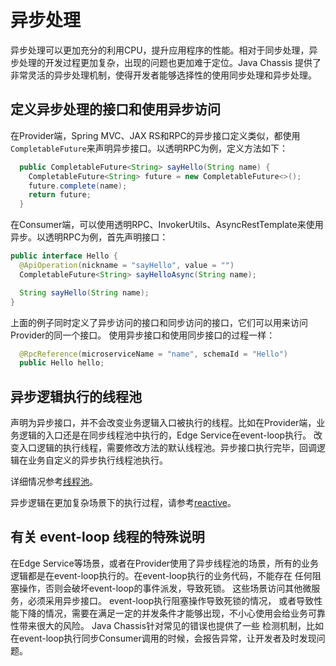 # 异步处理

异步处理可以更加充分的利用CPU，提升应用程序的性能。相对于同步处理，异步处理的开发过程更加复杂，出现的问题也更加难于定位。Java Chassis
提供了非常灵活的异步处理机制，使得开发者能够选择性的使用同步处理和异步处理。

## 定义异步处理的接口和使用异步访问

在Provider端，Spring MVC、JAX RS和RPC的异步接口定义类似，都使用`CompletableFuture`来声明异步接口。以透明RPC为例，定义方法如下：

```java
  public CompletableFuture<String> sayHello(String name) {
    CompletableFuture<String> future = new CompletableFuture<>();
    future.complete(name);
    return future;
  }
```

在Consumer端，可以使用透明RPC、InvokerUtils、AsyncRestTemplate来使用异步。以透明RPC为例，首先声明接口：

```java
public interface Hello {
  @ApiOperation(nickname = "sayHello", value = "")
  CompletableFuture<String> sayHelloAsync(String name);

  String sayHello(String name);
}
```

上面的例子同时定义了异步访问的接口和同步访问的接口，它们可以用来访问Provider的同一个接口。 使用异步接口和使用同步接口的过程一样：

```java
  @RpcReference(microserviceName = "name", schemaId = "Hello")
  public Hello hello;
```

## 异步逻辑执行的线程池

声明为异步接口，并不会改变业务逻辑入口被执行的线程。比如在Provider端，业务逻辑的入口还是在同步线程池中执行的，Edge Service在event-loop执行。
改变入口逻辑的执行线程，需要修改方法的默认线程池。异步接口执行完毕，回调逻辑在业务自定义的异步执行线程池执行。 

详细情况参考[线程池](thread-pool.md)。 

异步逻辑在更加复杂场景下的执行过程，请参考[reactive](../general-development/reactive.md)。

## 有关 event-loop 线程的特殊说明

在Edge Service等场景，或者在Provider使用了异步线程池的场景，所有的业务逻辑都是在event-loop执行的。在event-loop执行的业务代码，不能存在
任何阻塞操作，否则会破坏event-loop的事件派发，导致死锁。 这些场景访问其他微服务，必须采用异步接口。 event-loop执行阻塞操作导致死锁的情况，
或者导致性能下降的情况，需要在满足一定的并发条件才能够出现，不小心使用会给业务可靠性带来很大的风险。 Java Chassis针对常见的错误也提供了一些
检测机制，比如在event-loop执行同步Consumer调用的时候，会报告异常，让开发者及时发现问题。 


 


